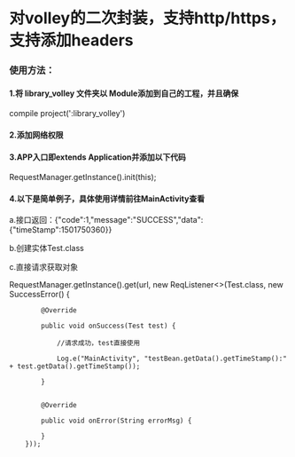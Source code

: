 <h1> 对volley的二次封装，支持http/https，支持添加headers</h1>
<h3> 使用方法：</h3>
<h4>1.将 library_volley 文件夹以 Module添加到自己的工程，并且确保</h4>
compile project(':library_volley')
<h4>2.添加网络权限</h4>
<h4>3.APP入口即extends Application并添加以下代码</h4>
RequestManager.getInstance().init(this);
<h4>4.以下是简单例子，具体使用详情前往MainActivity查看</h4>
a.接口返回：{"code":1,"message":"SUCCESS","data":{"timeStamp":1501750360}}


b.创建实体Test.class

c.直接请求获取对象

RequestManager.getInstance().get(url, new ReqListener<>(Test.class, new SuccessError<Test>() {

            @Override

            public void onSuccess(Test test) {

                //请求成功，test直接使用

                Log.e("MainActivity", "testBean.getData().getTimeStamp():" + test.getData().getTimeStamp());

            }


            @Override

            public void onError(String errorMsg) {

            }
        }));

